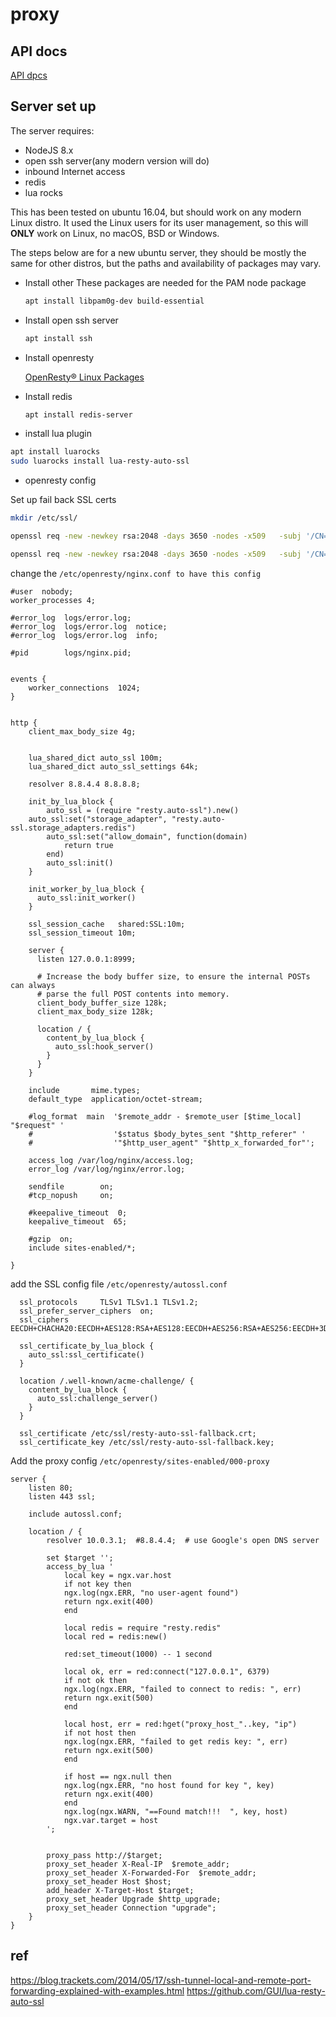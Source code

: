 # proxy

## API docs
[API dpcs](api.md)

## Server set up

The server requires:
* NodeJS 8.x
* open ssh server(any modern version will do)
* inbound Internet access
* redis
* lua rocks

This has been tested on ubuntu 16.04, but should work on any modern Linux distro. It used the Linux users for its user management, so this will **ONLY** work on Linux, no macOS, BSD or Windows.

The steps below are for a new ubuntu server, they should be mostly the same for other distros, but the paths and availability of packages may vary.

* Install other
    These packages are needed for the PAM node package
    ```bash
    apt install libpam0g-dev build-essential
    ```

* Install open ssh server
    ```bash
    apt install ssh
    ```

* Install openresty

    [OpenResty® Linux Packages](https://openresty.org/en/linux-packages.html)

* Install redis
    ```bash
    apt install redis-server
    ```

* install lua plugin
```bash
apt install luarocks
sudo luarocks install lua-resty-auto-ssl
```

* openresty config

Set up fail back SSL certs
```bash
mkdir /etc/ssl/

openssl req -new -newkey rsa:2048 -days 3650 -nodes -x509   -subj '/CN=sni-support-required-for-valid-ssl'   -keyout /etc/ssl/resty-auto-ssl-fallback.key   -out /etc/ssl/resty-auto-ssl-fallback.crt

openssl req -new -newkey rsa:2048 -days 3650 -nodes -x509   -subj '/CN=sni-support-required-for-valid-ssl'   -keyout /etc/ssl/resty-auto-ssl-fallback.key   -out /etc/ssl/resty-auto-ssl-fallback.crt

```


change the `/etc/openresty/nginx.conf to have this config`

```
#user  nobody;
worker_processes 4;

#error_log  logs/error.log;
#error_log  logs/error.log  notice;
#error_log  logs/error.log  info;

#pid        logs/nginx.pid;


events {
    worker_connections  1024;
}


http {
    client_max_body_size 4g;


    lua_shared_dict auto_ssl 100m;
    lua_shared_dict auto_ssl_settings 64k;

    resolver 8.8.4.4 8.8.8.8;

    init_by_lua_block {
        auto_ssl = (require "resty.auto-ssl").new()
	auto_ssl:set("storage_adapter", "resty.auto-ssl.storage_adapters.redis")
        auto_ssl:set("allow_domain", function(domain)
            return true
        end)
        auto_ssl:init()
    }

    init_worker_by_lua_block {
      auto_ssl:init_worker()
    }

    ssl_session_cache   shared:SSL:10m;
    ssl_session_timeout 10m;

    server {
      listen 127.0.0.1:8999;

      # Increase the body buffer size, to ensure the internal POSTs can always
      # parse the full POST contents into memory.
      client_body_buffer_size 128k;
      client_max_body_size 128k;

      location / {
        content_by_lua_block {
          auto_ssl:hook_server()
        }
      }
    }

    include       mime.types;
    default_type  application/octet-stream;

    #log_format  main  '$remote_addr - $remote_user [$time_local] "$request" '
    #                  '$status $body_bytes_sent "$http_referer" '
    #                  '"$http_user_agent" "$http_x_forwarded_for"';

    access_log /var/log/nginx/access.log;
    error_log /var/log/nginx/error.log;

    sendfile        on;
    #tcp_nopush     on;

    #keepalive_timeout  0;
    keepalive_timeout  65;

    #gzip  on;
    include sites-enabled/*;

}

```


add the SSL config file `/etc/openresty/autossl.conf`

```
  ssl_protocols     TLSv1 TLSv1.1 TLSv1.2;
  ssl_prefer_server_ciphers  on;
  ssl_ciphers EECDH+CHACHA20:EECDH+AES128:RSA+AES128:EECDH+AES256:RSA+AES256:EECDH+3DES:RSA+3DES:!MD5;

  ssl_certificate_by_lua_block {
    auto_ssl:ssl_certificate()
  }

  location /.well-known/acme-challenge/ {
    content_by_lua_block {
      auto_ssl:challenge_server()
    }
  }

  ssl_certificate /etc/ssl/resty-auto-ssl-fallback.crt;
  ssl_certificate_key /etc/ssl/resty-auto-ssl-fallback.key;

```


Add the proxy config `/etc/openresty/sites-enabled/000-proxy`


```
server {
	listen 80;
	listen 443 ssl;

	include autossl.conf;

	location / {
		resolver 10.0.3.1;  #8.8.4.4;  # use Google's open DNS server

		set $target '';
		access_by_lua '
		    local key = ngx.var.host
		    if not key then
			ngx.log(ngx.ERR, "no user-agent found")
			return ngx.exit(400)
		    end

		    local redis = require "resty.redis"
		    local red = redis:new()

		    red:set_timeout(1000) -- 1 second

		    local ok, err = red:connect("127.0.0.1", 6379)
		    if not ok then
			ngx.log(ngx.ERR, "failed to connect to redis: ", err)
			return ngx.exit(500)
		    end

		    local host, err = red:hget("proxy_host_"..key, "ip")
		    if not host then
			ngx.log(ngx.ERR, "failed to get redis key: ", err)
			return ngx.exit(500)
		    end

		    if host == ngx.null then
			ngx.log(ngx.ERR, "no host found for key ", key)
			return ngx.exit(400)
		    end
		    ngx.log(ngx.WARN, "==Found match!!!  ", key, host)
		    ngx.var.target = host
		';


		proxy_pass http://$target;
		proxy_set_header X-Real-IP  $remote_addr;
		proxy_set_header X-Forwarded-For  $remote_addr;
		proxy_set_header Host $host;
		add_header X-Target-Host $target;
		proxy_set_header Upgrade $http_upgrade;
		proxy_set_header Connection "upgrade";
	}
}
```



## ref

https://blog.trackets.com/2014/05/17/ssh-tunnel-local-and-remote-port-forwarding-explained-with-examples.html
https://github.com/GUI/lua-resty-auto-ssl
